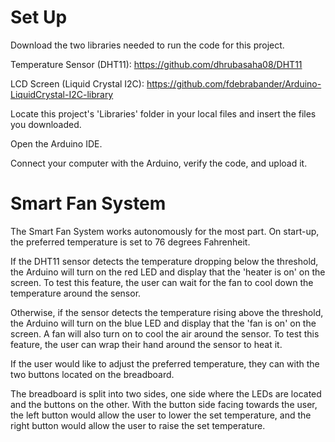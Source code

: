 # Set Up 

Download the two libraries needed to run the code for this project.

Temperature Sensor (DHT11): https://github.com/dhrubasaha08/DHT11

LCD Screen (Liquid Crystal I2C): https://github.com/fdebrabander/Arduino-LiquidCrystal-I2C-library

Locate this project's 'Libraries' folder in your local files and insert the files you downloaded.

Open the Arduino IDE.

Connect your computer with the Arduino, verify the code, and upload it. 



# Smart Fan System

The Smart Fan System works autonomously for the most part. On start-up, the preferred temperature is set to 76 degrees Fahrenheit. 

If the DHT11 sensor detects the temperature dropping below the threshold, the Arduino will turn on the red LED and display that the 'heater is on' on the screen. To test this feature, the user can wait for the fan to cool down the temperature around the sensor.

Otherwise, if the sensor detects the temperature rising above the threshold, the Arduino will turn on the blue LED and display that the 'fan is on' on the screen. A fan will also turn on to cool the air around the sensor. To test this feature, the user can wrap their hand around the sensor to heat it. 

If the user would like to adjust the preferred temperature, they can with the two buttons located on the breadboard.

The breadboard is split into two sides, one side where the LEDs are located and the buttons on the other. With the button side facing towards the user, the left button would allow the user to lower the set temperature, and the right button would allow the user to raise the set temperature. 

